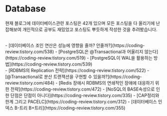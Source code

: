 # Database

현재 블로그에 데이터베이스관련 포스팅은 42개 있으며 모든 포스팅을 다 올리기에 난잡해보여 개인적으로 공부도 재밌었고 포스팅도 뿌듯하게 작성한 것을 추려봤습니다. 

<br>
- [데이터베이스 조인 연산은 성능에 영향을 줄까? 안줄까?](https://coding-review.tistory.com/538)
- [PostgreSQL은 @Transactional과 어울리지 않는다](https://coding-review.tistory.com/519)
- [PostgreSQL이 WAL을 활용하는 방법](https://coding-review.tistory.com/539)
<br>
- [RDBMS의 Replication 전략](https://coding-review.tistory.com/522)
- [@Transactional로 분산 트랜잭션을 구현할 수 있을까?](https://coding-review.tistory.com/484)
- [Redis 장애시 RDBMS의 연쇄적인 장애에 대응하기 위한 전략](https://coding-review.tistory.com/472)
- [NoSQL의 BASE속성으로 인한 단점은 단점이 아니다](https://coding-review.tistory.com/335)
- [CAP정리와 한계 그리고 PACELC](https://coding-review.tistory.com/312)
- [데이터베이스 인덱스 B-트리 B+트리](https://coding-review.tistory.com/355)
